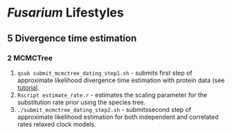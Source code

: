 # *Fusarium* Lifestyles

## 5 Divergence time estimation
### 2 MCMCTree

1. `qsub submit_mcmctree_dating_step1.sh` - submits first step of approximate likelihood divergence time estimation with protein data (see [tutorial](http://abacus.gene.ucl.ac.uk/software/MCMCtree.Tutorials.pdf).
2. `Rscript estimate_rate.r` - estimates the scaling parameter for the substitution rate prior using the species tree.
3. `./submit_mcmctree_dating_step2.sh` - submitssecond step of approximate likelihood estimation for both independent and correlated rates relaxed clock models.
